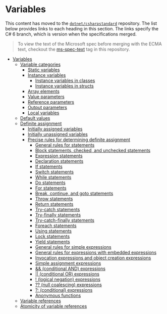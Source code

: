 # Variables

This content has moved to the [`dotnet/csharpstandard`](https://github.com/dotnet/csharpstandard) repository.
The list below provides links to each heading in this section. The links specify the C# 6 branch, which is version when the specifications merged.

> To view the text of the Microsoft spec before merging with the ECMA text, checkout the [ms-spec-text](https://github.com/dotnet/csharplang/releases/tag/ms-spec-text) tag in this repository.

- <a id="variables"></a>[Variables](https://github.com/dotnet/csharpstandard/blob/draft-v6/standard/variables.md)
  - <a id="variable-categories"></a>[Variable categories](https://github.com/dotnet/csharpstandard/blob/draft-v6/standard/variables.md#92-variable-categories)
    - <a id="static-variables"></a>[Static variables](https://github.com/dotnet/csharpstandard/blob/draft-v6/standard/variables.md#922-static-variables)
    - <a id="instance-variables"></a>[Instance variables](https://github.com/dotnet/csharpstandard/blob/draft-v6/standard/variables.md#923-instance-variables)
      - <a id="instance-variables-in-classes"></a>[Instance variables in classes](https://github.com/dotnet/csharpstandard/blob/draft-v6/standard/variables.md#9232-instance-variables-in-classes)
      - <a id="instance-variables-in-structs"></a>[Instance variables in structs](https://github.com/dotnet/csharpstandard/blob/draft-v6/standard/variables.md#9233-instance-variables-in-structs)
    - <a id="array-elements"></a>[Array elements](https://github.com/dotnet/csharpstandard/blob/draft-v6/standard/variables.md#924-array-elements)
    - <a id="value-parameters"></a>[Value parameters](https://github.com/dotnet/csharpstandard/blob/draft-v6/standard/variables.md#925-value-parameters)
    - <a id="reference-parameters"></a>[Reference parameters](https://github.com/dotnet/csharpstandard/blob/draft-v6/standard/variables.md#926-reference-parameters)
    - <a id="output-parameters"></a>[Output parameters](https://github.com/dotnet/csharpstandard/blob/draft-v6/standard/variables.md#927-output-parameters)
    - <a id="local-variables"></a>[Local variables](https://github.com/dotnet/csharpstandard/blob/draft-v6/standard/variables.md#928-local-variables)
  - <a id="default-values"></a>[Default values](https://github.com/dotnet/csharpstandard/blob/draft-v6/standard/variables.md#93-default-values)
  - <a id="definite-assignment"></a>[Definite assignment](https://github.com/dotnet/csharpstandard/blob/draft-v6/standard/variables.md#94-definite-assignment)
    - <a id="initially-assigned-variables"></a>[Initially assigned variables](https://github.com/dotnet/csharpstandard/blob/draft-v6/standard/variables.md#942-initially-assigned-variables)
    - <a id="initially-unassigned-variables"></a>[Initially unassigned variables](https://github.com/dotnet/csharpstandard/blob/draft-v6/standard/variables.md#943-initially-unassigned-variables)
    - <a id="precise-rules-for-determining-definite-assignment"></a>[Precise rules for determining definite assignment](https://github.com/dotnet/csharpstandard/blob/draft-v6/standard/variables.md#944-precise-rules-for-determining-definite-assignment)
      - <a id="general-rules-for-statements"></a>[General rules for statements](https://github.com/dotnet/csharpstandard/blob/draft-v6/standard/variables.md#9442-general-rules-for-statements)
      - <a id="block-statements-checked-and-unchecked-statements"></a>[Block statements, checked, and unchecked statements](https://github.com/dotnet/csharpstandard/blob/draft-v6/standard/variables.md#9443-block-statements-checked-and-unchecked-statements)
      - <a id="expression-statements"></a>[Expression statements](https://github.com/dotnet/csharpstandard/blob/draft-v6/standard/variables.md#9444-expression-statements)
      - <a id="declaration-statements"></a>[Declaration statements](https://github.com/dotnet/csharpstandard/blob/draft-v6/standard/variables.md#9445-declaration-statements)
      - <a id="if-statements"></a>[If statements](https://github.com/dotnet/csharpstandard/blob/draft-v6/standard/variables.md#9446-if-statements)
      - <a id="switch-statements"></a>[Switch statements](https://github.com/dotnet/csharpstandard/blob/draft-v6/standard/variables.md#9447-switch-statements)
      - <a id="while-statements"></a>[While statements](https://github.com/dotnet/csharpstandard/blob/draft-v6/standard/variables.md#9448-while-statements)
      - <a id="do-statements"></a>[Do statements](https://github.com/dotnet/csharpstandard/blob/draft-v6/standard/variables.md#9449-do-statements)
      - <a id="for-statements"></a>[For statements](https://github.com/dotnet/csharpstandard/blob/draft-v6/standard/variables.md#94410-for-statements)
      - <a id="break-continue-and-goto-statements"></a>[Break, continue, and goto statements](https://github.com/dotnet/csharpstandard/blob/draft-v6/standard/variables.md#94411-break-continue-and-goto-statements)
      - <a id="throw-statements"></a>[Throw statements](https://github.com/dotnet/csharpstandard/blob/draft-v6/standard/variables.md#94412-throw-statements)
      - <a id="return-statements"></a>[Return statements](https://github.com/dotnet/csharpstandard/blob/draft-v6/standard/variables.md#94413-return-statements)
      - <a id="try-catch-statements"></a>[Try-catch statements](https://github.com/dotnet/csharpstandard/blob/draft-v6/standard/variables.md#94414-try-catch-statements)
      - <a id="try-finally-statements"></a>[Try-finally statements](https://github.com/dotnet/csharpstandard/blob/draft-v6/standard/variables.md#94415-try-finally-statements)
      - <a id="try-catch-finally-statements"></a>[Try-catch-finally statements](https://github.com/dotnet/csharpstandard/blob/draft-v6/standard/variables.md#94416-try-catch-finally-statements)
      - <a id="foreach-statements"></a>[Foreach statements](https://github.com/dotnet/csharpstandard/blob/draft-v6/standard/variables.md#94417-foreach-statements)
      - <a id="using-statements"></a>[Using statements](https://github.com/dotnet/csharpstandard/blob/draft-v6/standard/variables.md#94418-using-statements)
      - <a id="lock-statements"></a>[Lock statements](https://github.com/dotnet/csharpstandard/blob/draft-v6/standard/variables.md#94419-lock-statements)
      - <a id="yield-statements"></a>[Yield statements](https://github.com/dotnet/csharpstandard/blob/draft-v6/standard/variables.md#94420-yield-statements)
      - <a id="general-rules-for-simple-expressions"></a>[General rules for simple expressions](https://github.com/dotnet/csharpstandard/blob/draft-v6/standard/variables.md#94422-general-rules-for-simple-expressions)
      - <a id="general-rules-for-expressions-with-embedded-expressions"></a>[General rules for expressions with embedded expressions](https://github.com/dotnet/csharpstandard/blob/draft-v6/standard/variables.md#94423-general-rules-for-expressions-with-embedded-expressions)
      - <a id="invocation-expressions-and-object-creation-expressions"></a>[Invocation expressions and object creation expressions](https://github.com/dotnet/csharpstandard/blob/draft-v6/standard/variables.md#94424-invocation-expressions-and-object-creation-expressions)
      - <a id="simple-assignment-expressions"></a>[Simple assignment expressions](https://github.com/dotnet/csharpstandard/blob/draft-v6/standard/variables.md#94425-simple-assignment-expressions)
      - <a id="-(conditional-and)-expressions"></a>[&& (conditional AND) expressions](https://github.com/dotnet/csharpstandard/blob/draft-v6/standard/variables.md#94426--expressions)
      - <a id="-(conditional-or)-expressions"></a>[|| (conditional OR) expressions](https://github.com/dotnet/csharpstandard/blob/draft-v6/standard/variables.md#94427--expressions)
      - <a id="-(logical-negation)-expressions"></a>[! (logical negation) expressions](https://github.com/dotnet/csharpstandard/blob/draft-v6/standard/variables.md#94428--expressions)
      - <a id="-(null-coalescing)-expressions"></a>[?? (null coalescing) expressions](https://github.com/dotnet/csharpstandard/blob/draft-v6/standard/variables.md#94429--expressions)
      - <a id="-(conditional)-expressions"></a>[?: (conditional) expressions](https://github.com/dotnet/csharpstandard/blob/draft-v6/standard/variables.md#94430--expressions)
      - <a id="anonymous-functions"></a>[Anonymous functions](https://github.com/dotnet/csharpstandard/blob/draft-v6/standard/variables.md#94431-anonymous-functions)
  - <a id="variable-references"></a>[Variable references](https://github.com/dotnet/csharpstandard/blob/draft-v6/standard/variables.md#95-variable-references)
  - <a id="atomicity-of-variable-references"></a>[Atomicity of variable references](https://github.com/dotnet/csharpstandard/blob/draft-v6/standard/variables.md#96-atomicity-of-variable-references)
